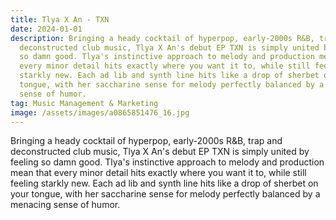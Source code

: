```yaml
---
title: Tlya X An - TXN
date: 2024-01-01
description: Bringing a heady cocktail of hyperpop, early-2000s R&B, trap and
  deconstructed club music, Tlya X An's debut EP TXN is simply united by feeling
  so damn good. Tlya's instinctive approach to melody and production mean that
  every minor detail hits exactly where you want it to, while still feeling
  starkly new. Each ad lib and synth line hits like a drop of sherbet on your
  tongue, with her saccharine sense for melody perfectly balanced by a menacing
  sense of humor.
tag: Music Management & Marketing
image: /assets/images/a0865851476_16.jpg
---
```

Bringing a heady cocktail of hyperpop, early-2000s R&B, trap and deconstructed club music, Tlya X An's debut EP TXN is simply united by feeling so damn good. Tlya's instinctive approach to melody and production mean that every minor detail hits exactly where you want it to, while still feeling starkly new. Each ad lib and synth line hits like a drop of sherbet on your tongue, with her saccharine sense for melody perfectly balanced by a menacing sense of humor.